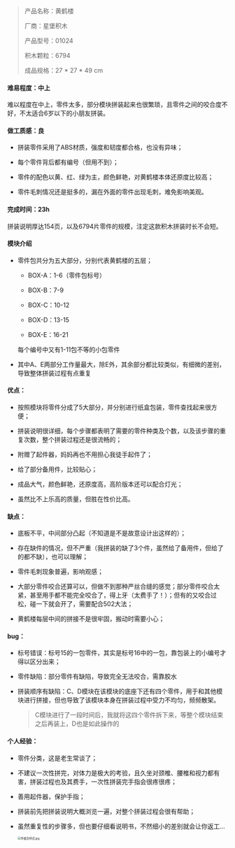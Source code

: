 

> 产品名称：黄鹤楼
>
> 厂商：星堡积木
>
> 产品型号：01024
>
> 积木颗粒：6794
>
> 成品规格：27 * 27 * 49 cm



#### 难易程度：中上

难以程度在中上，零件太多，部分模块拼装起来也很繁琐，且零件之间的咬合度不好，不太适合6岁以下的小朋友拼装。



#### 做工质感：良

- 拼装零件采用了ABS材质，强度和韧度都合格，也没有异味；

- 每个零件背后都有编号（但用不到）；

- 零件的配色以黄、红、绿为主，颜色鲜艳，对黄鹤楼本体还原度比较高；

- 零件毛刺情况还是挺多的，漏在外面的零件出现毛刺，难免影响美观。



#### 完成时间：23h

拼装说明厚达154页，以及6794片零件的规模，注定这款积木拼装时长不会短。



#### 模块介绍

- 零件包共分为五大部分，分别代表黄鹤楼的五层；

  - BOX-A：1-6（零件包标号）

  - BOX-B：7-9

  - BOX-C：10-12

  - BOX-D：13-15

  - BOX-E：16-21

  每个编号中又有1-11包不等的小包零件

- 其中A、E两部分工作量最大，除E外，其余部分都比较类似，有细微的差别，导致整体拼装过程有点重复



#### 优点：

- 按照模块将零件分成了5大部分，并分别进行纸盒包装，零件查找起来很方便；

- 拼装说明很详细，每个步骤都表明了需要的零件种类及个数，以及该步骤的重复次数，整个拼装过程还是很流畅的；

- 附赠了起件器，妈妈再也不用担心我徒手起件了；

- 给了部分备用件，比较贴心；

- 成品大气，颜色鲜艳，还原度高，高阶版本还可以配合灯光；

- 虽然比不上乐高的质量，但胜在性价比高。

  

#### 缺点：

- 底板不平，中间部分凸起（不知道是不是故意设计出这样的）；

- 存在缺件的情况，但不严重（我拼装的缺了3个件，虽然给了备用件，但给了的都不缺），也可以理解；

- 零件毛刺现象普遍，影响观感；

- 大部分零件咬合还算可以，但做不到那种严丝合缝的感觉；部分零件咬合太紧，甚至用手都不能完全咬合了，得上牙（太费手了！）；但有的又咬合过松，碰一下就会开了，需要配合502大法；

- 黄鹤楼每层中间的拼接不是很牢固，搬动时需要小心；

  

#### bug：

- 标号错误：标号15的一包零件，其实是标号16中的一包，靠包装上的小编号才得以区分出来；

- 零件缺陷：部分零件有缺陷，导致完全无法咬合，需靠胶水

- 拼装顺序有缺陷：C、D模块在该模块的底座下还有四个零件，用于和其他模块进行拼接，但也导致了该模块本身在拼装过程中受力不均匀，频频散架。

  > C模块进行了一段时间后，我就将这四个零件拆下来，等整个模块结束之后再装上，D也是如此操作的



#### 个人经验：

- 零件分类，这是老生常谈了；

- 不建议一次性拼完，对体力是极大的考验，且久坐对颈椎、腰椎和视力都有害，拼装过程也及其费手，一次性拼装完手指会很疼很疼；

- 善用起件器，保护手指；

- 拼装前先把拼装说明大概浏览一遍，对整个拼装过程会很有帮助；

- 虽然重复性的步骤多，但也要仔细看说明书，不然细小的差别就会让你返工...

  

  <img src="https://i.loli.net/2021/07/09/Kj194mM3orUIxRO.jpg" alt="作者页样式.jpg" style="zoom:45%;" />


